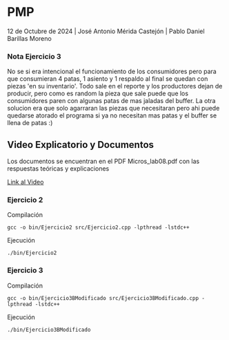 # PMP
12 de Octubre de 2024 | José Antonio Mérida Castejón | Pablo Daniel Barillas Moreno
### Nota Ejercicio 3
No se si era intencional el funcionamiento de los consumidores pero para que consumieran 4 patas, 1 asiento y 1 respaldo al final se quedan con piezas 'en su inventario'. Todo sale en el reporte y los productores dejan de producir, pero como es random la pieza que sale puede que los consumidores paren con algunas patas de mas jaladas del buffer. La otra solucion era que solo agarraran las piezas que necesitaran pero ahi puede quedarse atorado el programa si ya no necesitan mas patas y el buffer se llena de patas :)

## Video Explicatorio y Documentos
Los documentos se encuentran en el PDF Micros_lab08.pdf con las respuestas teóricas y explicaciones

[Link al Video](https://youtu.be/ph7xFcvZxFo)

### Ejercicio 2
Compilación

```
gcc -o bin/Ejercicio2 src/Ejercicio2.cpp -lpthread -lstdc++
```

Ejecución

```
./bin/Ejercicio2
```

### Ejercicio 3
Compilación

```
gcc -o bin/Ejercicio3BModificado src/Ejercicio3BModificado.cpp -lpthread -lstdc++
```

Ejecución

```
./bin/Ejercicio3BModificado
```
